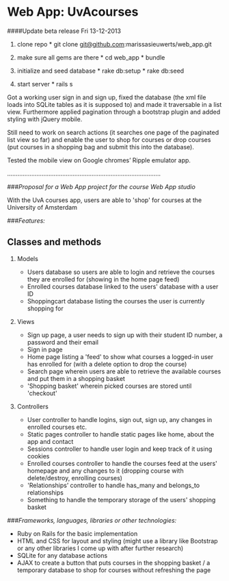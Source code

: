 # Web App: UvAcourses

####Update beta release Fri 13-12-2013

  1. clone repo
  	* git clone git@github.com:marissasieuwerts/web_app.git

  2. make sure all gems are there
  	* cd web_app
  	* bundle

  3. initialize and seed database
  	* rake db:setup
  	* rake db:seed

  4. start server
  	* rails s

Got a working user sign in and sign up, fixed the database (the xml file loads into SQLite tables as it is supposed to) and made it traversable in a list view.
Furthermore applied pagination through a bootstrap plugin and added styling with jQuery mobile.

Still need to work on search actions (it searches one page of the paginated list view so far) and enable the user to shop for courses or drop courses (put courses in a shopping bag and submit this into the database).

Tested the mobile view on Google chromes’ Ripple emulator app.


……………………………………………………………………………..


###*Proposal for a Web App project for the course Web App studio*

With the UvA courses app, users are able to 'shop' for courses at the University of Amsterdam

###*Features:*

## Classes and methods

1. Models 
	* Users database so users are able to login and retrieve the courses they are enrolled for (showing in the home page feed)
	* Enrolled courses database linked to the users' database with a user ID
	* Shoppingcart database listing the courses the user is currently shopping for

2. Views
	* Sign up page, a user needs to sign up with their student ID number, a password and their email
	* Sign in page
	* Home page listing a 'feed' to show what courses a logged-in user has enrolled for (with a delete option to drop the course)
	* Search page wherein users are able to retrieve the available courses and put them in a shopping basket
	* 'Shopping basket' wherein picked courses are stored until 'checkout'
	   
3. Controllers
	* User controller to handle logins, sign out, sign up, any changes in enrolled courses etc.
	* Static pages controller to handle static pages like home, about the app and contact
	* Sessions controller to handle user login and keep track of it using cookies	
	* Enrolled courses controller to handle the courses feed at the users' homepage and any changes to it (dropping course with delete/destroy, enrolling courses)
	* 'Relationships’ controller to handle has_many and belongs_to relationships
	* Something to handle the temporary storage of the users' shopping basket
             
###*Frameworks, languages, libraries or other technologies:*
* Ruby on Rails for the basic implementation
* HTML and CSS for layout and styling (might use a library like Bootstrap or any other libraries I come up with after further research)
* SQLite for any database actions
* AJAX to create a button that puts courses in the shopping basket / a temporary database to shop for courses without refreshing the page

             
             
